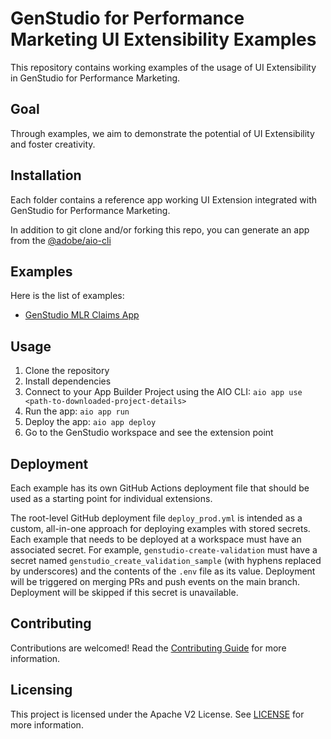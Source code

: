 # GenStudio for Performance Marketing UI Extensibility Examples

This repository contains working examples of the usage of UI Extensibility in GenStudio for Performance Marketing.

## Goal

Through examples, we aim to demonstrate the potential of UI Extensibility and foster creativity.

## Installation

Each folder contains a reference app working UI Extension integrated with GenStudio for Performance Marketing.

In addition to git clone and/or forking this repo, you can generate an app from the [@adobe/aio-cli](https://github.com/adobe/aio-cli)


## Examples

Here is the list of examples:
- [GenStudio MLR Claims App](./genstudio-mlr-claims-app/)

## Usage
1. Clone the repository
2. Install dependencies
3. Connect to your App Builder Project using the AIO CLI: `aio app use <path-to-downloaded-project-details>`
4. Run the app: `aio app run`
5. Deploy the app: `aio app deploy`
6. Go to the GenStudio workspace and see the extension point


## Deployment
Each example has its own GitHub Actions deployment file that should be used as a starting point for individual extensions.

The root-level GitHub deployment file `deploy_prod.yml` is intended as a custom, all-in-one approach for deploying examples with stored secrets. Each example that needs to be deployed at a workspace must have an associated secret. For example, `genstudio-create-validation` must have a secret named `genstudio_create_validation_sample` (with hyphens replaced by underscores) and the contents of the `.env` file as its value. Deployment will be triggered on merging PRs and push events on the main branch. Deployment will be skipped if this secret is unavailable.

## Contributing

Contributions are welcomed! Read the [Contributing Guide](./.github/CONTRIBUTING.md) for more information.

## Licensing

This project is licensed under the Apache V2 License. See [LICENSE](./LICENSE) for more information.
